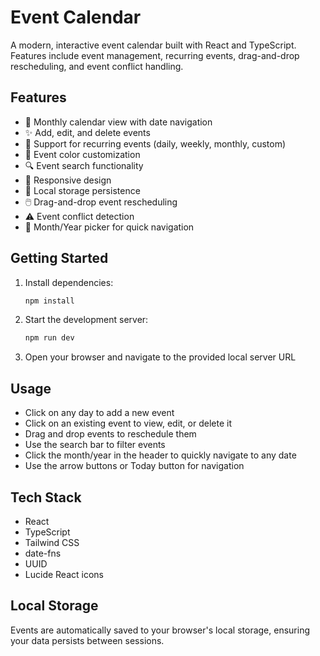 # Event Calendar

A modern, interactive event calendar built with React and TypeScript. Features include event management, recurring events, drag-and-drop rescheduling, and event conflict handling.

## Features

- 📅 Monthly calendar view with date navigation
- ✨ Add, edit, and delete events
- 🔄 Support for recurring events (daily, weekly, monthly, custom)
- 🎨 Event color customization
- 🔍 Event search functionality
- 📱 Responsive design
- 💾 Local storage persistence
- 🖱️ Drag-and-drop event rescheduling
- ⚠️ Event conflict detection
- 📅 Month/Year picker for quick navigation

## Getting Started

1. Install dependencies:
   ```bash
   npm install
   ```

2. Start the development server:
   ```bash
   npm run dev
   ```

3. Open your browser and navigate to the provided local server URL

## Usage

- Click on any day to add a new event
- Click on an existing event to view, edit, or delete it
- Drag and drop events to reschedule them
- Use the search bar to filter events
- Click the month/year in the header to quickly navigate to any date
- Use the arrow buttons or Today button for navigation

## Tech Stack

- React
- TypeScript
- Tailwind CSS
- date-fns
- UUID
- Lucide React icons

## Local Storage

Events are automatically saved to your browser's local storage, ensuring your data persists between sessions.
